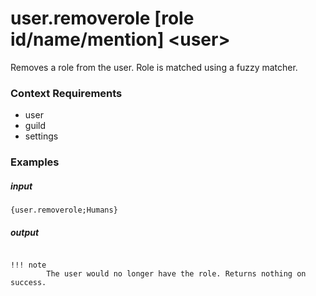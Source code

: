 # user.removerole [role id/name/mention] &lt;user&gt;
		
Removes a role from the user. Role is matched using a fuzzy matcher.

### Context Requirements

* user
* guild
* settings


### Examples

##### input
```{user.removerole;Humans}```

##### output
``````

!!! note
		The user would no longer have the role. Returns nothing on success.